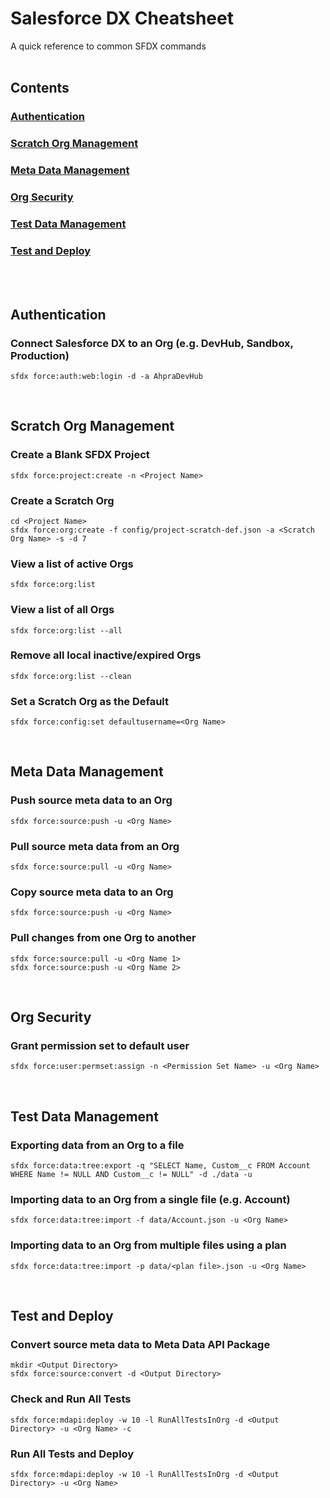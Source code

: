 # Salesforce DX Cheatsheet
A quick reference to common SFDX commands
<br/><br/>

## Contents
### [Authentication](#authentication)
### [Scratch Org Management](#scratchOrgManagement)
### [Meta Data Management](#metaDataManagement)
### [Org Security](#orgSecurity)
### [Test Data Management](#testDataManagement)
### [Test and Deploy](#testAndDeploy)
<br/><br/>

## <a id="authentication"></a>Authentication
### Connect Salesforce DX to an Org (e.g. DevHub, Sandbox, Production)
```
sfdx force:auth:web:login -d -a AhpraDevHub
```
<br/>

## <a id="scratchOrgManagement"></a>Scratch Org Management
### Create a Blank SFDX Project
```
sfdx force:project:create -n <Project Name>
```

### Create a Scratch Org
```
cd <Project Name>
sfdx force:org:create -f config/project-scratch-def.json -a <Scratch Org Name> -s -d 7
```

### View a list of active Orgs
```
sfdx force:org:list
```

### View a list of all Orgs
```
sfdx force:org:list --all
```

### Remove all local inactive/expired Orgs
```
sfdx force:org:list --clean
```

### Set a Scratch Org as the Default
```
sfdx force:config:set defaultusername=<Org Name>
```
<br/>

## <a id="metaDataManagement"></a>Meta Data Management
### Push source meta data to an Org 
```
sfdx force:source:push -u <Org Name>
```

### Pull source meta data from an Org 
```
sfdx force:source:pull -u <Org Name>
```

### Copy source meta data to an Org 
```
sfdx force:source:push -u <Org Name>
```

### Pull changes from one Org to another
```
sfdx force:source:pull -u <Org Name 1>
sfdx force:source:push -u <Org Name 2>
```
<br/>

## <a id="orgSecurity"></a>Org Security
### Grant permission set to default user
```
sfdx force:user:permset:assign -n <Permission Set Name> -u <Org Name>
```
<br/>

## <a id="testDataManagement"></a>Test Data Management
### Exporting data from an Org to a file
```
sfdx force:data:tree:export -q "SELECT Name, Custom__c FROM Account WHERE Name != NULL AND Custom__c != NULL" -d ./data -u 
```

### Importing data to an Org from a single file (e.g. Account)
```
sfdx force:data:tree:import -f data/Account.json -u <Org Name>
```

### Importing data to an Org from multiple files using a plan
```
sfdx force:data:tree:import -p data/<plan file>.json -u <Org Name>
```
<br/>

## <a id="testAndDeploy"></a>Test and Deploy
### Convert source meta data to Meta Data API Package
```
mkdir <Output Directory>
sfdx force:source:convert -d <Output Directory>
```

### Check and Run All Tests
```
sfdx force:mdapi:deploy -w 10 -l RunAllTestsInOrg -d <Output Directory> -u <Org Name> -c
```


### Run All Tests and Deploy
```
sfdx force:mdapi:deploy -w 10 -l RunAllTestsInOrg -d <Output Directory> -u <Org Name>
```
